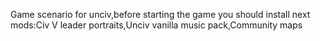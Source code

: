 Game scenario for unciv,before starting the game you should install next mods:Civ V leader portraits,Unciv vanilla music pack,Community maps
